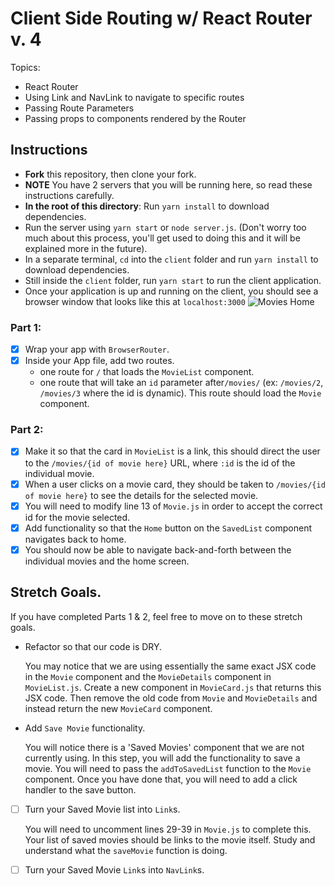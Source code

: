# Client Side Routing w/ React Router v. 4

Topics:

- React Router
- Using Link and NavLink to navigate to specific routes
- Passing Route Parameters
- Passing props to components rendered by the Router

## Instructions

- **Fork** this repository, then clone your fork.
- **NOTE** You have 2 servers that you will be running here, so read these instructions carefully.
- **In the root of this directory**: Run `yarn install` to download dependencies.
- Run the server using `yarn start` or `node server.js`. (Don't worry too much about this process, you'll get used to doing this and it will be explained more in the future).
- In a separate terminal, `cd` into the `client` folder and run `yarn install` to download dependencies.
- Still inside the `client` folder, run `yarn start` to run the client application.
- Once your application is up and running on the client, you should see a browser window that looks like this at `localhost:3000`
  ![Movies Home](https://ibin.co/3xhmmHVl9BKF.png)

### Part 1:

- [x] Wrap your app with `BrowserRouter`.
- [x] Inside your App file, add two routes.
  - one route for `/` that loads the `MovieList` component.
  - one route that will take an `id` parameter after`/movies/` (ex: `/movies/2`, `/movies/3` where the id is dynamic). This route should load the `Movie` component.

### Part 2:

- [x] Make it so that the card in `MovieList` is a link, this should direct the user to the `/movies/{id of movie here}` URL, where `:id` is the id of the individual movie.
- [x] When a user clicks on a movie card, they should be taken to `/movies/{id of movie here}` to see the details for the selected movie.
- [x] You will need to modify line 13 of `Movie.js` in order to accept the correct id for the movie selected.
- [x] Add functionality so that the `Home` button on the `SavedList` component navigates back to home.
- [x] You should now be able to navigate back-and-forth between the individual movies and the home screen.

## Stretch Goals.

If you have completed Parts 1 & 2, feel free to move on to these stretch goals.

- Refactor so that our code is DRY.

    You may notice that we are using essentially the same exact JSX code in the `Movie` component and the `MovieDetails` component in `MovieList.js`. Create a new component in `MovieCard.js` that returns this JSX code. Then remove the old code from `Movie` and `MovieDetails` and instead return the new `MovieCard` component.

- Add `Save Movie` functionality.

    You will notice there is a 'Saved Movies' component that we are not currently using. In this step, you will add the functionality to save a movie. You will need to pass the `addToSavedList` function to the `Movie` component. Once you have done that, you will need to add a click handler to the save button.

- [ ] Turn your Saved Movie list into `Link`s.

    You will need to uncomment lines 29-39 in `Movie.js` to complete this. Your list of saved movies should be links to the movie itself. Study and understand what the `saveMovie` function is doing.

- [ ] Turn your Saved Movie `Link`s into `NavLink`s.
